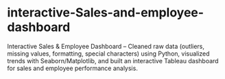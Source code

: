 # interactive-Sales-and-employee-dashboard
Interactive Sales &amp; Employee Dashboard – Cleaned raw data (outliers, missing values, formatting, special characters) using Python, visualized trends with Seaborn/Matplotlib, and built an interactive Tableau dashboard for sales and employee performance analysis.
